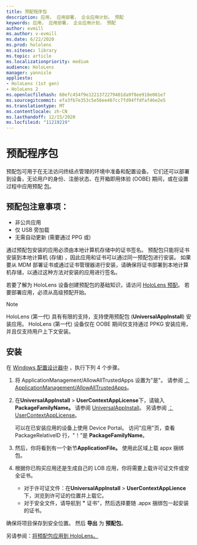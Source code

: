 ```yaml
---
title: 预配程序包
description: 应用， 应用部署， 企业应用计划， 预配
keywords: 应用， 应用部署， 企业应用计划， 预配
author: evmill
ms.author: v-evmill
ms.date: 6/22/2020
ms.prod: hololens
ms.sitesec: library
ms.topic: article
ms.localizationpriority: medium
audience: HoloLens
manager: yannisle
appliesto:
- HoloLens (1st gen)
- HoloLens 2
ms.openlocfilehash: 60efc454f9e1221372279401da9f8ee918e061e7
ms.sourcegitcommit: efa3fb7e353c5e56ee467cc7fd94ffdfaf46e2e5
ms.translationtype: MT
ms.contentlocale: zh-CN
ms.lasthandoff: 12/15/2020
ms.locfileid: "11219219"
---
```

# 预配程序包

预配包可用于在无法访问终结点管理的环境中准备和配置设备。 它们还可以部署到设备，无论用户的身份、注册状态、在开箱即用体验 (OOBE) 期间，或在设置过程中应用预配 [包](https://docs.microsoft.com/hololens/hololens-provisioning##apply-a-provisioning-package-to-hololens-during-setup)。

## 预配包注意事项：
* 非公共应用
* 仅 USB 旁加载
* 无需自动更新 (需要通过 PPG 或) 

通过预配包安装的应用必须由本地计算机存储中的证书签名。 预配包只能将证书安装到本地计算机 (存储) ，因此应用和证书可以通过同一预配包进行安装。 如果要从 MDM 部署证书或通过证书管理器进行安装，请确保[](certificate-manager.md)将证书部署到本地计算机存储，以通过这种方法对安装的应用进行签名。

若要了解为 HoloLens 设备创建预配包的基础知识，请访问 [HoloLens 预配](https://docs.microsoft.com/hololens/hololens-provisioning)。 若要部署应用，必须从高级预配开始。

> [!NOTE]
> HoloLens (第一代) 具有有限的支持，支持使用预配包 (**UniversalAppInstall**) 安装应用。 HoloLens (第一代) 设备仅在 OOBE 期间仅支持通过 PPKG 安装应用，并且仅支持用户上下文安装。

## 安装

在 [Windows 配置设计器中](https://www.microsoft.com/store/productId/9NBLGGH4TX22) ，执行下列 4 个步骤。

1. 将 ApplicationManagement/AllowAllTrustedApps 设置为"是"。 请参阅 [：ApplicationManagement/AllowAllTrustedApps](https://docs.microsoft.com/windows/client-management/mdm/policy-csp-applicationmanagement#applicationmanagement-allowalltrustedapps)。

2. 在**UniversalAppInstall**  >  **UserContextAppLicense**下，请输入**PackageFamilyName。** 请参阅 [UniversalAppInstall](https://docs.microsoft.com/windows/configuration/wcd/wcd-universalappinstall)。 另请参阅 [：UserContextAppLicense](https://docs.microsoft.com/windows/configuration/wcd/wcd-universalappinstall#usercontextapplicense)。

   可以在已安装应用的设备上使用 Device Portal。 访问"应用"页，查看 PackageRelativeID 行，"！"是 **PackageFamilyName**。
    
3. 然后，你将看到有一个新节**ApplicationFile。** 使用此区域上载 appx 捆绑包。

4. 根据你已购买应用还是生成自己的 LOB 应用，你将需要上载许可证文件或安全证书。

    - 对于许可证文件：在**UniversalAppInstall**  >  **UserContextAppLience**下，浏览到许可证的位置并上载它。 
    - 对于安全文件，请导航到 **"** 证书"，然后选择要随 .appx 捆绑包一起安装的证书。

确保将项目保存到安全位置。 然后 **导出** 为 **预配包**。  
    
另请参阅：[将预配包应用到 HoloLens。](https://docs.microsoft.com/hololens/hololens-provisioning#apply-a-provisioning-package-to-hololens-during-setup)
